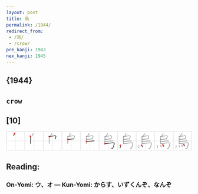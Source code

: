 ```yaml
---
layout: post
title: 烏
permalink: /1944/
redirect_from:
 - /烏/
 - /crow/
pre_kanji: 1943
nex_kanji: 1945
---
```


## {1944}

## `crow`

## [10]

<div class="stroke"><img src="../images/E7838F.png" /></div>

## Reading:

### On-Yomi: ウ、オ &mdash; Kun-Yomi: からす、いずくんぞ、なんぞ
